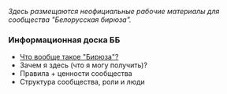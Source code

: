 *Здесь размещаются неофициальные рабочие материалы для сообщества "Белорусская бирюза".*

### Информационная доска ББ
- [Что вообще такое "Бирюза"?](https://github.com/teal-by/information-board/blob/main/what-is-teal.md)
- Зачем я здесь (что я могу получить)?
- Правила + ценности сообщества
- Структура сообщества, роли и люди
